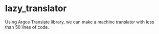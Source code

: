 # lazy_translator
Using Argos Translate library, we can make a machine translator with less than 50 lines of code.
